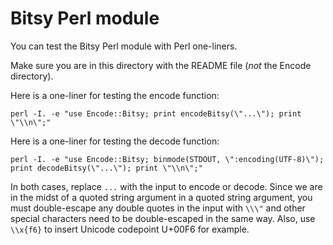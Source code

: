 # Bitsy Perl module

You can test the Bitsy Perl module with Perl one-liners.

Make sure you are in this directory with the README file (_not_ the Encode directory).

Here is a one-liner for testing the encode function:

    perl -I. -e "use Encode::Bitsy; print encodeBitsy(\"...\"); print \"\\n\";"

Here is a one-liner for testing the decode function:

    perl -I. -e "use Encode::Bitsy; binmode(STDOUT, \":encoding(UTF-8)\"); print decodeBitsy(\"...\"); print \"\\n\";"

In both cases, replace `...` with the input to encode or decode.  Since we are in the midst of a quoted string argument in a quoted string argument, you must double-escape any double quotes in the input with `\\\"` and other special characters need to be double-escaped in the same way.  Also, use `\\x{f6}` to insert Unicode codepoint U+00F6 for example.
